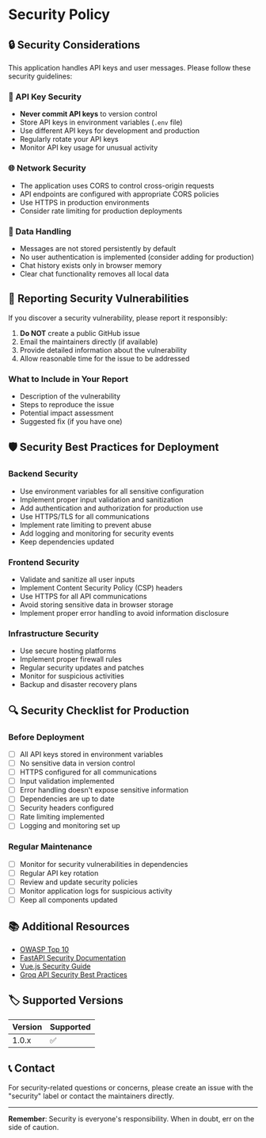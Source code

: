 # Security Policy

## 🔒 Security Considerations

This application handles API keys and user messages. Please follow these security guidelines:

### 🔑 API Key Security
- **Never commit API keys** to version control
- Store API keys in environment variables (`.env` file)
- Use different API keys for development and production
- Regularly rotate your API keys
- Monitor API key usage for unusual activity

### 🌐 Network Security
- The application uses CORS to control cross-origin requests
- API endpoints are configured with appropriate CORS policies
- Use HTTPS in production environments
- Consider rate limiting for production deployments

### 📝 Data Handling
- Messages are not stored persistently by default
- No user authentication is implemented (consider adding for production)
- Chat history exists only in browser memory
- Clear chat functionality removes all local data

## 🚨 Reporting Security Vulnerabilities

If you discover a security vulnerability, please report it responsibly:

1. **Do NOT** create a public GitHub issue
2. Email the maintainers directly (if available)
3. Provide detailed information about the vulnerability
4. Allow reasonable time for the issue to be addressed

### What to Include in Your Report
- Description of the vulnerability
- Steps to reproduce the issue
- Potential impact assessment
- Suggested fix (if you have one)

## 🛡️ Security Best Practices for Deployment

### Backend Security
- Use environment variables for all sensitive configuration
- Implement proper input validation and sanitization
- Add authentication and authorization for production use
- Use HTTPS/TLS for all communications
- Implement rate limiting to prevent abuse
- Add logging and monitoring for security events
- Keep dependencies updated

### Frontend Security
- Validate and sanitize all user inputs
- Implement Content Security Policy (CSP) headers
- Use HTTPS for all API communications
- Avoid storing sensitive data in browser storage
- Implement proper error handling to avoid information disclosure

### Infrastructure Security
- Use secure hosting platforms
- Implement proper firewall rules
- Regular security updates and patches
- Monitor for suspicious activities
- Backup and disaster recovery plans

## 🔍 Security Checklist for Production

### Before Deployment
- [ ] All API keys stored in environment variables
- [ ] No sensitive data in version control
- [ ] HTTPS configured for all communications
- [ ] Input validation implemented
- [ ] Error handling doesn't expose sensitive information
- [ ] Dependencies are up to date
- [ ] Security headers configured
- [ ] Rate limiting implemented
- [ ] Logging and monitoring set up

### Regular Maintenance
- [ ] Monitor for security vulnerabilities in dependencies
- [ ] Regular API key rotation
- [ ] Review and update security policies
- [ ] Monitor application logs for suspicious activity
- [ ] Keep all components updated

## 📚 Additional Resources

- [OWASP Top 10](https://owasp.org/www-project-top-ten/)
- [FastAPI Security Documentation](https://fastapi.tiangolo.com/tutorial/security/)
- [Vue.js Security Guide](https://vuejs.org/guide/best-practices/security.html)
- [Groq API Security Best Practices](https://console.groq.com/docs/security)

## 🏷️ Supported Versions

| Version | Supported          |
| ------- | ------------------ |
| 1.0.x   | :white_check_mark: |

## 📞 Contact

For security-related questions or concerns, please create an issue with the "security" label or contact the maintainers directly.

---

**Remember**: Security is everyone's responsibility. When in doubt, err on the side of caution.
